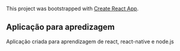This project was bootstrapped with [Create React App](https://github.com/facebook/create-react-app).

## Aplicação para apredizagem

Aplicação criada para aprendizagem de react, react-native e node.js